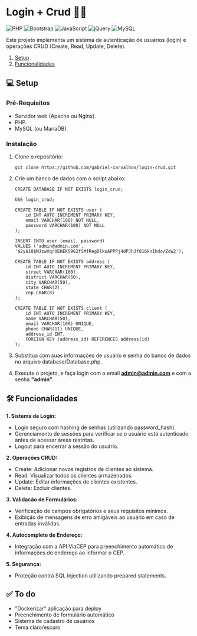 # Login + Crud 🔐📄

![PHP](https://img.shields.io/badge/php-%23777BB4.svg?style=for-the-badge&logo=php&logoColor=white)
![Bootstrap](https://img.shields.io/badge/bootstrap-%238511FA.svg?style=for-the-badge&logo=bootstrap&logoColor=white)
![JavaScript](https://img.shields.io/badge/javascript-%23323330.svg?style=for-the-badge&logo=javascript&logoColor=%23F7DF1E)
![jQuery](https://img.shields.io/badge/jquery-%230769AD.svg?style=for-the-badge&logo=jquery&logoColor=white)
![MySQL](https://img.shields.io/badge/mysql-4479A1.svg?style=for-the-badge&logo=mysql&logoColor=white)

Este projeto implementa um sistema de autenticação de usuários (login) e operações CRUD (Create, Read, Update, Delete).

1. [Setup](#-setup)
2. [Funcionalidades](#️-funcionalidades)

## 💻 Setup

### Pré-Requisitos

- Servidor web (Apache ou Nginx).
- PHP.
- MySQL (ou MariaDB).

### Instalação

1. Clone o repositório:
    ```
    git clone https://github.com/gabriel-carvalhos/login-crud.git
    ```

2. Crie um banco de dados com o script abaixo:
    ```mysql
    CREATE DATABASE IF NOT EXISTS login_crud;

    USE login_crud;

    CREATE TABLE IF NOT EXISTS user (
        id INT AUTO_INCREMENT PRIMARY KEY,
        email VARCHAR(100) NOT NULL,
        password VARCHAR(100) NOT NULL
    );

    INSERT INTO user (email, password) 
    VALUES ('admin@admin.com', '$2y$10$MJzwVqrOEHEKS9G2fSMfRegDlkoAPPPj4dPJhJf816knIhdo/Zdw2');

    CREATE TABLE IF NOT EXISTS address (
        id INT AUTO_INCREMENT PRIMARY KEY,
        street VARCHAR(100),
        district VARCHAR(50),
        city VARCHAR(50),
        state CHAR(2),
        cep CHAR(8)
    );

    CREATE TABLE IF NOT EXISTS client (
        id INT AUTO_INCREMENT PRIMARY KEY,
        name VARCHAR(50),
        email VARCHAR(100) UNIQUE,
        phone CHAR(11) UNIQUE,
        address_id INT,
        FOREIGN KEY (address_id) REFERENCES address(id)
    );
    ```

3. Substitua com suas informações de usuário e senha do banco de dados no arquivo database/Database.php.

4. Execute o projeto, e faça login com o email **admin@admin.com** e com a senha **"admin"**.

## 🛠️ Funcionalidades

**1. Sistema de Login:**

- Login seguro com hashing de senhas (utilizando password_hash).
- Gerenciamento de sessões para verificar se o usuário está autenticado antes de acessar áreas restritas.
- Logout para encerrar a sessão do usuário.

**2. Operações CRUD:**

- Create: Adicionar novos registros de clientes ao sistema.
- Read: Visualizar todos os clientes armazenados.
- Update: Editar informações de clientes existentes.
- Delete: Excluir clientes.

**3. Validacão de Formulários:**

- Verificação de campos obrigatórios e seus requisitos mínimos.
- Exibição de mensagens de erro amigáveis ao usuário em caso de entradas inválidas.

**4. Autocomplete de Endereço:**

- Integração com a API ViaCEP para preenchimento automático de informações de endereço ao informar o CEP.

**5. Segurança:**

- Proteção contra SQL Injection utilizando prepared statements.

## ✅ To do

- "Dockerizar" aplicação para deploy
- Preenchimento de formulário automático
- Sistema de cadastro de usuários
- Tema claro/escuro